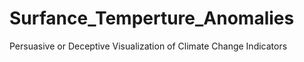 # Surfance_Temperture_Anomalies
 Persuasive or Deceptive Visualization of Climate Change Indicators

